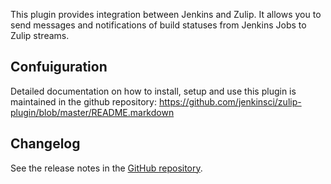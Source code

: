 
This plugin provides integration between Jenkins and Zulip. It allows
you to send messages and notifications of build statuses from Jenkins
Jobs to Zulip streams.

## Confuiguration

Detailed documentation on how to install, setup and use this plugin is
maintained in the github repository:
<https://github.com/jenkinsci/zulip-plugin/blob/master/README.markdown>  

## Changelog

See the release notes in the [GitHub
repository](https://github.com/jenkinsci/zulip-plugin/releases).

  
